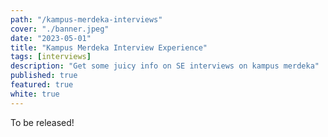 ```yaml
---
path: "/kampus-merdeka-interviews"
cover: "./banner.jpeg"
date: "2023-05-01"
title: "Kampus Merdeka Interview Experience"
tags: [interviews]
description: "Get some juicy info on SE interviews on kampus merdeka"
published: true
featured: true
white: true
---
```


To be released!
